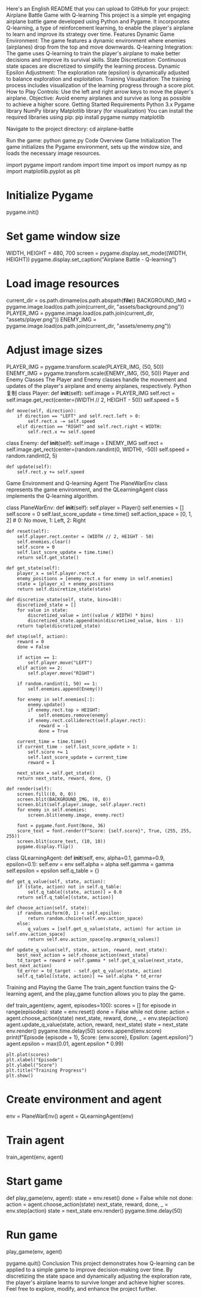 Here's an English README that you can upload to GitHub for your project:
Airplane Battle Game with Q-learning
This project is a simple yet engaging airplane battle game developed using Python and Pygame. It incorporates Q-learning, a type of reinforcement learning, to enable the player's airplane to learn and improve its strategy over time.
Features
Dynamic Game Environment: The game features a dynamic environment where enemies (airplanes) drop from the top and move downwards.
Q-learning Integration: The game uses Q-learning to train the player's airplane to make better decisions and improve its survival skills.
State Discretization: Continuous state spaces are discretized to simplify the learning process.
Dynamic Epsilon Adjustment: The exploration rate (epsilon) is dynamically adjusted to balance exploration and exploitation.
Training Visualization: The training process includes visualization of the learning progress through a score plot.
How to Play
Controls: Use the left and right arrow keys to move the player's airplane.
Objective: Avoid enemy airplanes and survive as long as possible to achieve a higher score.
Getting Started
Requirements
Python 3.x
Pygame library
NumPy library
Matplotlib library (for visualization)
You can install the required libraries using pip:
pip install pygame numpy matplotlib

Navigate to the project directory:
cd airplane-battle

Run the game:
python game.py
Code Overview
Game Initialization
The game initializes the Pygame environment, sets up the window size, and loads the necessary image resources.

import pygame
import random
import time
import os
import numpy as np
import matplotlib.pyplot as plt

# Initialize Pygame
pygame.init()

# Set game window size
WIDTH, HEIGHT = 480, 700
screen = pygame.display.set_mode((WIDTH, HEIGHT))
pygame.display.set_caption("Airplane Battle - Q-learning")

# Load image resources
current_dir = os.path.dirname(os.path.abspath(__file__))
BACKGROUND_IMG = pygame.image.load(os.path.join(current_dir, "assets/background.png"))
PLAYER_IMG = pygame.image.load(os.path.join(current_dir, "assets/player.png"))
ENEMY_IMG = pygame.image.load(os.path.join(current_dir, "assets/enemy.png"))

# Adjust image sizes
PLAYER_IMG = pygame.transform.scale(PLAYER_IMG, (50, 50))
ENEMY_IMG = pygame.transform.scale(ENEMY_IMG, (50, 50))
Player and Enemy Classes
The Player and Enemy classes handle the movement and updates of the player's airplane and enemy airplanes, respectively.
Python复制
class Player:
    def __init__(self):
        self.image = PLAYER_IMG
        self.rect = self.image.get_rect(center=(WIDTH // 2, HEIGHT - 50))
        self.speed = 5

    def move(self, direction):
        if direction == "LEFT" and self.rect.left > 0:
            self.rect.x -= self.speed
        elif direction == "RIGHT" and self.rect.right < WIDTH:
            self.rect.x += self.speed

class Enemy:
    def __init__(self):
        self.image = ENEMY_IMG
        self.rect = self.image.get_rect(center=(random.randint(0, WIDTH), -50))
        self.speed = random.randint(2, 5)

    def update(self):
        self.rect.y += self.speed
Game Environment and Q-learning Agent
The PlaneWarEnv class represents the game environment, and the QLearningAgent class implements the Q-learning algorithm.

class PlaneWarEnv:
    def __init__(self):
        self.player = Player()
        self.enemies = []
        self.score = 0
        self.last_score_update = time.time()
        self.action_space = [0, 1, 2]  # 0: No move, 1: Left, 2: Right

    def reset(self):
        self.player.rect.center = (WIDTH // 2, HEIGHT - 50)
        self.enemies.clear()
        self.score = 0
        self.last_score_update = time.time()
        return self.get_state()

    def get_state(self):
        player_x = self.player.rect.x
        enemy_positions = [enemy.rect.x for enemy in self.enemies]
        state = [player_x] + enemy_positions
        return self.discretize_state(state)

    def discretize_state(self, state, bins=10):
        discretized_state = []
        for value in state:
            discretized_value = int((value / WIDTH) * bins)
            discretized_state.append(min(discretized_value, bins - 1))
        return tuple(discretized_state)

    def step(self, action):
        reward = 0
        done = False

        if action == 1:
            self.player.move("LEFT")
        elif action == 2:
            self.player.move("RIGHT")

        if random.randint(1, 50) == 1:
            self.enemies.append(Enemy())

        for enemy in self.enemies[:]:
            enemy.update()
            if enemy.rect.top > HEIGHT:
                self.enemies.remove(enemy)
            if enemy.rect.colliderect(self.player.rect):
                reward = -1
                done = True

        current_time = time.time()
        if current_time - self.last_score_update > 1:
            self.score += 1
            self.last_score_update = current_time
            reward = 1

        next_state = self.get_state()
        return next_state, reward, done, {}

    def render(self):
        screen.fill((0, 0, 0))
        screen.blit(BACKGROUND_IMG, (0, 0))
        screen.blit(self.player.image, self.player.rect)
        for enemy in self.enemies:
            screen.blit(enemy.image, enemy.rect)

        font = pygame.font.Font(None, 36)
        score_text = font.render(f"Score: {self.score}", True, (255, 255, 255))
        screen.blit(score_text, (10, 10))
        pygame.display.flip()

class QLearningAgent:
    def __init__(self, env, alpha=0.1, gamma=0.9, epsilon=0.1):
        self.env = env
        self.alpha = alpha
        self.gamma = gamma
        self.epsilon = epsilon
        self.q_table = {}

    def get_q_value(self, state, action):
        if (state, action) not in self.q_table:
            self.q_table[(state, action)] = 0.0
        return self.q_table[(state, action)]

    def choose_action(self, state):
        if random.uniform(0, 1) < self.epsilon:
            return random.choice(self.env.action_space)
        else:
            q_values = [self.get_q_value(state, action) for action in self.env.action_space]
            return self.env.action_space[np.argmax(q_values)]

    def update_q_value(self, state, action, reward, next_state):
        best_next_action = self.choose_action(next_state)
        td_target = reward + self.gamma * self.get_q_value(next_state, best_next_action)
        td_error = td_target - self.get_q_value(state, action)
        self.q_table[(state, action)] += self.alpha * td_error
Training and Playing the Game
The train_agent function trains the Q-learning agent, and the play_game function allows you to play the game.

def train_agent(env, agent, episodes=100):
    scores = []
    for episode in range(episodes):
        state = env.reset()
        done = False
        while not done:
            action = agent.choose_action(state)
            next_state, reward, done, _ = env.step(action)
            agent.update_q_value(state, action, reward, next_state)
            state = next_state
            env.render()
            pygame.time.delay(50)
        scores.append(env.score)
        print(f"Episode {episode + 1}, Score: {env.score}, Epsilon: {agent.epsilon}")
        agent.epsilon = max(0.01, agent.epsilon * 0.99)

    plt.plot(scores)
    plt.xlabel("Episode")
    plt.ylabel("Score")
    plt.title("Training Progress")
    plt.show()

# Create environment and agent
env = PlaneWarEnv()
agent = QLearningAgent(env)

# Train agent
train_agent(env, agent)

# Start game
def play_game(env, agent):
    state = env.reset()
    done = False
    while not done:
        action = agent.choose_action(state)
        next_state, reward, done, _ = env.step(action)
        state = next_state
        env.render()
        pygame.time.delay(50)

# Run game
play_game(env, agent)

pygame.quit()
Conclusion
This project demonstrates how Q-learning can be applied to a simple game to improve decision-making over time. By discretizing the state space and dynamically adjusting the exploration rate, the player's airplane learns to survive longer and achieve higher scores.
Feel free to explore, modify, and enhance the project further.
